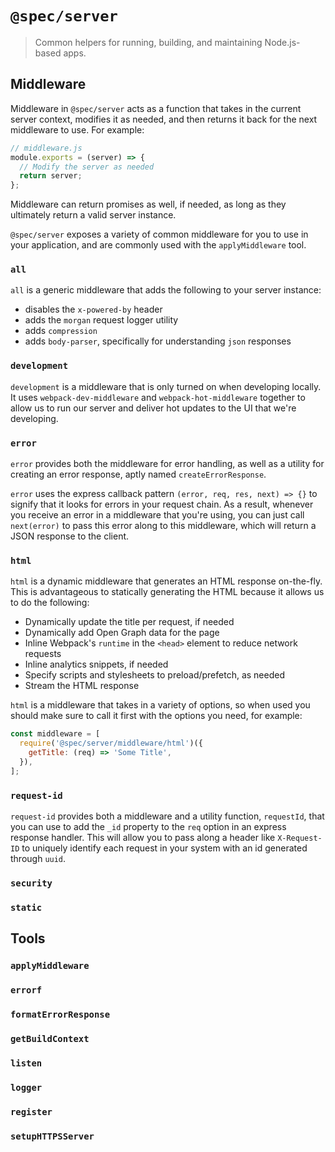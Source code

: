 # `@spec/server`

> Common helpers for running, building, and maintaining Node.js-based apps.

## Middleware

Middleware in `@spec/server` acts as a function that takes in the current
server context, modifies it as needed, and then returns it back for the next
middleware to use. For example:

```js
// middleware.js
module.exports = (server) => {
  // Modify the server as needed
  return server;
};
```

Middleware can return promises as well, if needed, as long as they ultimately
return a valid server instance.

`@spec/server` exposes a variety of common middleware for you to use in your
application, and are commonly used with the `applyMiddleware` tool.

### `all`

`all` is a generic middleware that adds the following to your server instance:

- disables the `x-powered-by` header
- adds the `morgan` request logger utility
- adds `compression`
- adds `body-parser`, specifically for understanding `json` responses

### `development`

`development` is a middleware that is only turned on when developing locally.
It uses `webpack-dev-middleware` and `webpack-hot-middleware` together to
allow us to run our server and deliver hot updates to the UI that we're
developing.

### `error`

`error` provides both the middleware for error handling, as well as a utility
for creating an error response, aptly named `createErrorResponse`.

`error` uses the express callback pattern `(error, req, res, next) => {}` to
signify that it looks for errors in your request chain. As a result, whenever
you receive an error in a middleware that you're using, you can just call
`next(error)` to pass this error along to this middleware, which will return a
JSON response to the client.

### `html`

`html` is a dynamic middleware that generates an HTML response on-the-fly.
This is advantageous to statically generating the HTML because it allows us
to do the following:

- Dynamically update the title per request, if needed
- Dynamically add Open Graph data for the page
- Inline Webpack's `runtime` in the `<head>` element to reduce network requests
- Inline analytics snippets, if needed
- Specify scripts and stylesheets to preload/prefetch, as needed
- Stream the HTML response

`html` is a middleware that takes in a variety of options, so when used you
should make sure to call it first with the options you need, for example:

```js
const middleware = [
  require('@spec/server/middleware/html')({
    getTitle: (req) => 'Some Title',
  }),
];
```

### `request-id`

`request-id` provides both a middleware and a utility function, `requestId`,
that you can use to add the `_id` property to the `req` option in an express
response handler. This will allow you to pass along a header like
`X-Request-ID` to uniquely identify each request in your system with an id
generated through `uuid`.

### `security`

### `static`

## Tools

### `applyMiddleware`

### `errorf`

### `formatErrorResponse`

### `getBuildContext`

### `listen`

### `logger`

### `register`

### `setupHTTPSServer`
